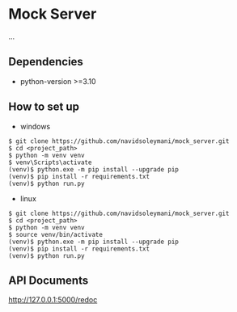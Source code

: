 # Mock Server

...

## Dependencies

- python-version >=3.10

## How to set up

* windows

```
$ git clone https://github.com/navidsoleymani/mock_server.git 
$ cd <project_path>
$ python -m venv venv
$ venv\Scripts\activate
(venv)$ python.exe -m pip install --upgrade pip
(venv)$ pip install -r requirements.txt
(venv)$ python run.py
```
* linux

```
$ git clone https://github.com/navidsoleymani/mock_server.git 
$ cd <project_path>
$ python -m venv venv
$ source venv/bin/activate
(venv)$ python.exe -m pip install --upgrade pip
(venv)$ pip install -r requirements.txt
(venv)$ python run.py
```

## API Documents

http://127.0.0.1:5000/redoc

